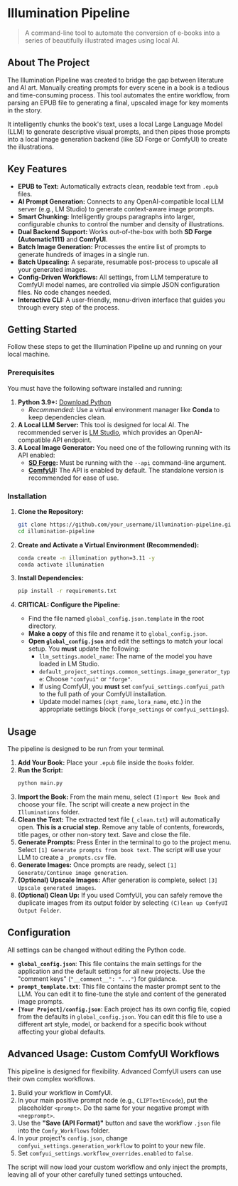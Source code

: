 # Illumination Pipeline

> A command-line tool to automate the conversion of e-books into a series of beautifully illustrated images using local AI.

## About The Project

The Illumination Pipeline was created to bridge the gap between literature and AI art. Manually creating prompts for every scene in a book is a tedious and time-consuming process. This tool automates the entire workflow, from parsing an EPUB file to generating a final, upscaled image for key moments in the story.

It intelligently chunks the book's text, uses a local Large Language Model (LLM) to generate descriptive visual prompts, and then pipes those prompts into a local image generation backend (like SD Forge or ComfyUI) to create the illustrations.

## Key Features

- **EPUB to Text:** Automatically extracts clean, readable text from `.epub` files.
- **AI Prompt Generation:** Connects to any OpenAI-compatible local LLM server (e.g., LM Studio) to generate context-aware image prompts.
- **Smart Chunking:** Intelligently groups paragraphs into larger, configurable chunks to control the number and density of illustrations.
- **Dual Backend Support:** Works out-of-the-box with both **SD Forge (Automatic1111)** and **ComfyUI**.
- **Batch Image Generation:** Processes the entire list of prompts to generate hundreds of images in a single run.
- **Batch Upscaling:** A separate, resumable post-process to upscale all your generated images.
- **Config-Driven Workflows:** All settings, from LLM temperature to ComfyUI model names, are controlled via simple JSON configuration files. No code changes needed.
- **Interactive CLI:** A user-friendly, menu-driven interface that guides you through every step of the process.

## Getting Started

Follow these steps to get the Illumination Pipeline up and running on your local machine.

### Prerequisites

You must have the following software installed and running:

1.  **Python 3.9+:** [Download Python](https://www.python.org/downloads/)
    - *Recommended:* Use a virtual environment manager like **Conda** to keep dependencies clean.
2.  **A Local LLM Server:** This tool is designed for local AI. The recommended server is [LM Studio](https://lmstudio.ai/), which provides an OpenAI-compatible API endpoint.
3.  **A Local Image Generator:** You need one of the following running with its API enabled:
    - **[SD Forge](https://github.com/lllyasviel/stable-diffusion-webui-forge):** Must be running with the `--api` command-line argument.
    - **[ComfyUI](https://github.com/comfyanonymous/ComfyUI):** The API is enabled by default. The standalone version is recommended for ease of use.

### Installation

1.  **Clone the Repository:**
    ```bash
    git clone https://github.com/your_username/illumination-pipeline.git
    cd illumination-pipeline
    ```

2.  **Create and Activate a Virtual Environment (Recommended):**
    ```bash
    conda create -n illumination python=3.11 -y
    conda activate illumination
    ```

3.  **Install Dependencies:**
    ```bash
    pip install -r requirements.txt
    ```

4.  **CRITICAL: Configure the Pipeline:**
    - Find the file named `global_config.json.template` in the root directory.
    - **Make a copy** of this file and rename it to `global_config.json`.
    - **Open `global_config.json`** and edit the settings to match your local setup. You **must** update the following:
        - `llm_settings.model_name`: The name of the model you have loaded in LM Studio.
        - `default_project_settings.common_settings.image_generator_type`: Choose `"comfyui"` or `"forge"`.
        - If using ComfyUI, you **must** set `comfyui_settings.comfyui_path` to the full path of your ComfyUI installation.
        - Update model names (`ckpt_name`, `lora_name`, etc.) in the appropriate settings block (`forge_settings` or `comfyui_settings`).

## Usage

The pipeline is designed to be run from your terminal.

1.  **Add Your Book:** Place your `.epub` file inside the `Books` folder.
2.  **Run the Script:**
    ```bash
    python main.py
    ```
3.  **Import the Book:** From the main menu, select `(I)mport New Book` and choose your file. The script will create a new project in the `Illuminations` folder.
4.  **Clean the Text:** The extracted text file (`_clean.txt`) will automatically open. **This is a crucial step.** Remove any table of contents, forewords, title pages, or other non-story text. Save and close the file.
5.  **Generate Prompts:** Press Enter in the terminal to go to the project menu. Select `[1] Generate prompts from book text`. The script will use your LLM to create a `_prompts.csv` file.
6.  **Generate Images:** Once prompts are ready, select `[1] Generate/Continue image generation`.
7.  **(Optional) Upscale Images:** After generation is complete, select `[3] Upscale generated images`.
8.  **(Optional) Clean Up:** If you used ComfyUI, you can safely remove the duplicate images from its output folder by selecting `(C)lean up ComfyUI Output Folder`.

## Configuration

All settings can be changed without editing the Python code.

-   **`global_config.json`**: This file contains the main settings for the application and the default settings for all new projects. Use the "comment keys" (`"__comment__": "..."`) for guidance.
-   **`prompt_template.txt`**: This file contains the master prompt sent to the LLM. You can edit it to fine-tune the style and content of the generated image prompts.
-   **`[Your Project]/config.json`**: Each project has its own config file, copied from the defaults in `global_config.json`. You can edit this file to use a different art style, model, or backend for a specific book without affecting your global defaults.

## Advanced Usage: Custom ComfyUI Workflows

This pipeline is designed for flexibility. Advanced ComfyUI users can use their own complex workflows.

1.  Build your workflow in ComfyUI.
2.  In your main positive prompt node (e.g., `CLIPTextEncode`), put the placeholder `<prompt>`. Do the same for your negative prompt with `<negprompt>`.
3.  Use the **"Save (API Format)"** button and save the workflow `.json` file into the `Comfy_Workflows` folder.
4.  In your project's `config.json`, change `comfyui_settings.generation_workflow` to point to your new file.
5.  Set `comfyui_settings.workflow_overrides.enabled` to `false`.

The script will now load your custom workflow and only inject the prompts, leaving all of your other carefully tuned settings untouched.